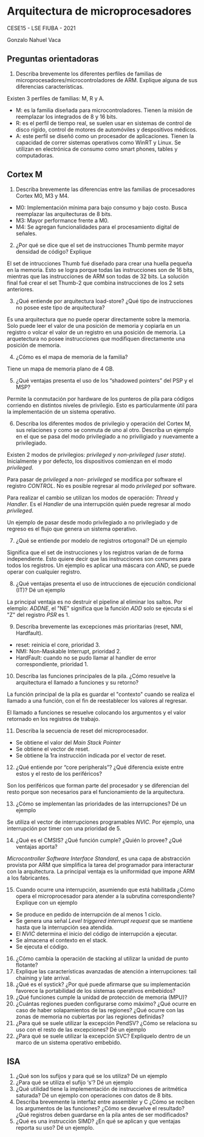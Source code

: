 # Arquitectura de microprocesadores

CESE15 - LSE FIUBA - 2021

Gonzalo Nahuel Vaca

## Preguntas orientadoras

1. Describa brevemente los diferentes perfiles de familias de microprocesadores/microcontroladores de ARM. Explique alguna de sus diferencias características.

Existen 3 perfiles de familias: M, R y A.

* M: es la familia diseñada para microcontroladores. Tienen la misión de reemplazar los integrados de 8 y 16 bits.
* R: es el perfil de tiempo real, se suelen usar en sistemas de control de disco rígido, control de motores de automóviles y despositivos médicos.
* A: este perfil se diseñó como un procesador de aplicaciones. Tienen la capacidad de correr sistemas operativos como WinRT y Linux. Se utilizan en electrónica de consumo como smart phones, tables y computadoras.

## Cortex M

1. Describa brevemente las diferencias entre las familias de procesadores Cortex M0, M3 y M4.

* M0: Implementación mínima para bajo consumo y bajo costo. Busca reemplazar las arquitecturas de 8 bits.
* M3: Mayor performance frente a M0.
* M4: Se agregan funcionalidades para el procesamiento digital de señales.

2. ¿Por qué se dice que el set de instrucciones Thumb permite mayor densidad de código? Explique

El set de intrucciones Thumb fué diseñado para crear una huella pequeña en la memoria. Esto se logra porque todas las instrucciones son de 16 bits, mientras que las instrucciones de ARM son todas de 32 bits. La solución final fué crear el set Thumb-2 que combina instrucciones de los 2 sets anteriores.

3. ¿Qué entiende por arquitectura load-store? ¿Qué tipo de instrucciones no posee este tipo de arquitectura?

Es una arquitectura que no puede operar directamente sobre la memoria. Solo puede leer el valor de una posición de memoria y copiarla en un registro o volcar el valor de un registro en una posición de memoria. La arquetectura no posee instrucciones que modifiquen directamente una posición de memoria.

4. ¿Cómo es el mapa de memoria de la familia?

Tiene un mapa de memoria plano de 4 GB.

5. ¿Qué ventajas presenta el uso de los “shadowed pointers” del PSP y el MSP?

Permite la conmutación por hardware de los punteros de pila para códigos corriendo en distintos niveles de privilegio. Esto es particularmente útil para la implementación de un sistema operativo.

6. Describa los diferentes modos de privilegio y operación del Cortex M, sus relaciones y como se conmuta de uno al otro. Describa un ejemplo en el que se pasa del modo privilegiado a no priviligiado y nuevamente a privilegiado.

Existen 2 modos de privilegios: *privileged* y *non-privileged (user state)*.
Inicialmente y por defecto, los dispositivos comienzan en el modo *privileged*.

Para pasar de *privileged* a *non- privileged* se modifica por software el registro *CONTROL*.
No es posible regresar al modo *privileged* por software.

Para realizar el cambio se utilizan los modos de operación: *Thread* y *Handler*.
Es el *Handler* de una interrupción quién puede regresar al modo *privileged*.

Un ejemplo de pasar desde modo privilegiado a no privilegiado y de regreso es el flujo que genera un sistema operativo.

7. ¿Qué se entiende por modelo de registros ortogonal? Dé un ejemplo

Significa que el set de instrucciones y los registros varian de de forma independiente. Esto quiere decir que las instrucciones son comunes para todos los registros. Un ejemplo es aplicar una máscara con *AND*, se puede operar con cualquier registro.

8. ¿Qué ventajas presenta el uso de intrucciones de ejecución condicional (IT)? Dé un ejemplo

La principal ventaja es no destruir el pipeline al eliminar los saltos. Por elemplo: *ADDNE*, el "NE" significa que la función *ADD* solo se ejecuta si el "Z" del registro *PSR* es 1.

9. Describa brevemente las excepciones más prioritarias (reset, NMI, Hardfault).

* reset: reinicia el core, prioridad 3.
* NMI: Non-Maskable Interrupt, prioridad 2.
* HardFault: cuando no se pudo llamar al handler de error correspondiente, prioridad 1.

10. Describa las funciones principales de la pila. ¿Cómo resuelve la arquitectura el llamado a funciones y su retorno?

La función principal de la pila es guardar el "contexto" cuando se realiza el llamado a una función, con el fin de reestablecer los valores al regresar.

El llamado a funciones se resuelve colocando los argumentos y el valor retornado en los registros de trabajo.

11. Describa la secuencia de reset del microprocesador.

* Se obtiene el valor del *Main Stack Pointer*
* Se obtiene el vector de reset.
* Se obtiene la 1ra instrucción indicada por el vector de reset.

12. ¿Qué entiende por “core peripherals”? ¿Qué diferencia existe entre estos y el resto de los periféricos?

Son los periféricos que forman parte del procesador y se diferencian del resto porque son necesarios para el funcionamiento de la arquitectura.

13. ¿Cómo se implementan las prioridades de las interrupciones? Dé un ejemplo

Se utiliza el vector de interrupciones programables *NVIC*. Por ejemplo, una interrupción por timer con una prioridad de 5.

14. ¿Qué es el CMSIS? ¿Qué función cumple? ¿Quién lo provee? ¿Qué ventajas aporta?

*Microcontroller Software Interface Standard*, es una capa de abstracción provista por ARM que simplifica la tarea del programador para interacturar con la arquitectura.
La principal ventaja es la uniformidad que impone ARM a los fabricantes.

15. Cuando ocurre una interrupción, asumiendo que está habilitada ¿Cómo opera el microprocesador para atender a la subrutina correspondiente? Explique con un ejemplo

* Se produce en pedido de interrupción de al menos 1 ciclo.
* Se genera una señal *Level triggered interrupt request* que se mantiene hasta que la interrupción sea atendida.
* El *NVIC* determina el inicio del código de interrupción a ejecutar.
* Se almacena el contexto en el stack.
* Se ejecuta el código.

16. ¿Cómo cambia la operación de stacking al utilizar la unidad de punto flotante?
17. Explique las características avanzadas de atención a interrupciones: tail chaining y late arrival.
18. ¿Qué es el systick? ¿Por qué puede afirmarse que su implementación favorece la portabilidad de los sistemas operativos embebidos?
19. ¿Qué funciones cumple la unidad de protección de memoria (MPU)?
20. ¿Cuántas regiones pueden configurarse como máximo? ¿Qué ocurre en caso de haber solapamientos de las regiones? ¿Qué ocurre con las zonas de memoria no cubiertas por las regiones definidas?
21. ¿Para qué se suele utilizar la excepción PendSV? ¿Cómo se relaciona su uso con el resto de las excepciones? Dé un ejemplo
22. ¿Para qué se suele utilizar la excepción SVC? Expliquelo dentro de un marco de un
sistema operativo embebido.

## ISA

1. ¿Qué son los sufijos y para qué se los utiliza? Dé un ejemplo
2. ¿Para qué se utiliza el sufijo ‘s’? Dé un ejemplo
3. ¿Qué utilidad tiene la implementación de instrucciones de aritmética saturada? Dé un ejemplo con operaciones con datos de 8 bits.
4. Describa brevemente la interfaz entre assembler y C ¿Cómo se reciben los argumentos de las funciones? ¿Cómo se devuelve el resultado? ¿Qué registros deben guardarse en la pila antes de ser modificados?
5. ¿Qué es una instrucción SIMD? ¿En qué se aplican y que ventajas reporta su uso? Dé un ejemplo.